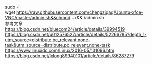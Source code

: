 sudo -i  
wget https://raw.githubusercontent.com/chengziqaq/Ubuntu-xfce-VNC/master/admin.sh&&chmod +x&&./admin.sh  
参考文章  
https://blog.csdn.net/bluecom24/article/details/39994519  
https://blog.csdn.net/u012576527/article/details/52266785?depth_1-utm_source=distribute.pc_relevant.none-task&utm_source=distribute.pc_relevant.none-task  
https://www.linuxidc.com/Linux/2016-05/131096.htm  
https://blog.csdn.net/lxlong89940101/article/details/86287279
